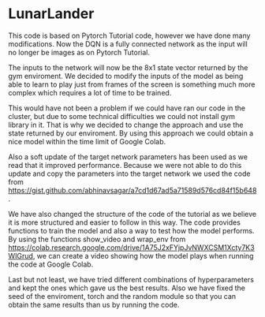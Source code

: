 # LunarLander

This code is based on Pytorch Tutorial code, however we have done many modifications. Now the DQN is a fully connected network as the input will no longer be images as on Pytorch Tutorial. 

The inputs to the network will now be the 8x1 state vector returned by the gym enviroment. We decided to modify the inputs of the model as being able to learn to play just from frames of the screen is something much more complex which requires a lot of time to be trained. 

This would have not been a problem if we could have ran our code in the cluster, but due to some technical difficulties we could not install gym library in it. That is why we decided to change the approach and use the state returned by our enviroment. By using this approach we could obtain a nice model within the time limit of Google Colab.

Also a soft update of the target network parameters has been used as we read that it improved performance. Because we were not able to do this update and copy the parameters into the target network we used the code from https://gist.github.com/abhinavsagar/a7cd1d67ad5a71589d576cd84f15b648.

We have also changed the structure of the code of the tutorial as we believe it is more structured and easier to follow in this way. The code provides functions to train the model and also a way to test how the model performs. By using the functions show_video and wrap_env from https://colab.research.google.com/drive/1A75J2xFYjpJvNWXCSM1Xcty7K3WIGrud, we can create a video showing how the model plays when running the code at Google Colab.

Last but not least, we have tried different combinations of hyperparameters and kept the ones which gave us the best results. Also we have fixed the seed of the enviroment, torch and the random module so that you can obtain the same results than us by running the code.
